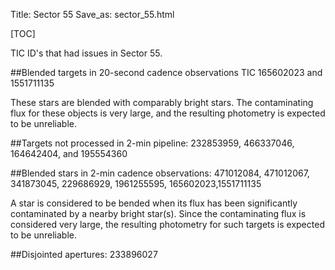 Title: Sector 55
Save_as: sector_55.html

[TOC]

TIC ID's that had issues in Sector 55.

##Blended targets in 20-second cadence observations
TIC 165602023 and 1551711135

These stars are blended with comparably bright stars. The contaminating flux for these objects is very large, and the resulting photometry is expected to be unreliable.

##Targets not processed in 2-min pipeline:
 232853959, 466337046, 164642404, and 195554360

##Blended stars in 2-min cadence observations:
471012084, 471012067, 341873045, 229686929, 1961255595, 165602023,1551711135

A star is considered to be bended when its flux has been significantly contaminated by a nearby bright star(s). Since the contaminating flux is considered very large, the resulting photometry for such targets is expected to be unreliable.

##Disjointed apertures:
233896027

